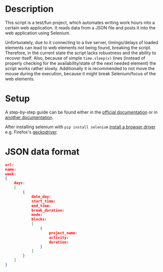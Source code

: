 # Description
This script is a test/fun project, which automates writing work hours into a certain web application. It reads data from a JSON file and posts it into the web application using Selenium.

Unfortunately, due to it connecting to a live server, timings/delays of loaded elements can lead to web elements not being found, breaking the script. Therefore, in the current state the script lacks robustness and the ability to recover itself. Also, because of simple `time.sleep(x)` lines (instead of properly checking for the availability/state of the next needed element) the script works rather slowly. Additionally it is recommended to not move the mouse during the execution, because it might break Selenium/focus of the web elements.

# Setup
A step-by-step guide can be found either in the [official documentation](https://www.selenium.dev/documentation/) or in [another documentation](https://selenium-python.readthedocs.io/index.html).

After installing selenium with `pip install selenium` [install a browser driver](https://www.selenium.dev/documentation/webdriver/getting_started/install_drivers/#tabs-2-1) e.g. Firefox's [geckodriver](https://github.com/mozilla/geckodriver/releases).

# JSON data format
```json
url:
name:
week:
{
    days:
    [
        {
            date_day:
            start_time:
            end_time:
            break_duration:
            mode:
            blocks:
            [ 
                {
                    project_name:
                    activity:
                    duration:
                }
            ]
        }
    ]
}
```
